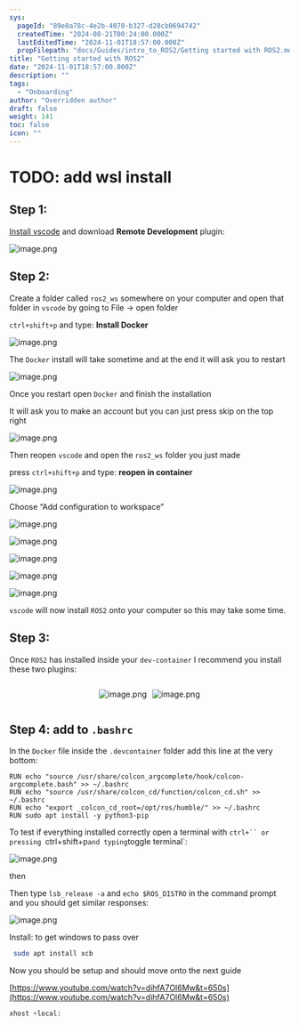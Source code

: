```yaml
---
sys:
  pageId: "89e0a78c-4e2b-4070-b327-d28cb0694742"
  createdTime: "2024-08-21T00:24:00.000Z"
  lastEditedTime: "2024-11-01T18:57:00.000Z"
  propFilepath: "docs/Guides/intro_to_ROS2/Getting started with ROS2.md"
title: "Getting started with ROS2"
date: "2024-11-01T18:57:00.000Z"
description: ""
tags:
  - "Onboarding"
author: "Overridden author"
draft: false
weight: 141
toc: false
icon: ""
---
```


# TODO: add wsl install

## Step 1:

[Install vscode](https://code.visualstudio.com/download) and download **Remote Development** plugin:

![image.png](https://prod-files-secure.s3.us-west-2.amazonaws.com/d518164a-d88e-44d1-a4ee-3adb3bd8bce0/efb52993-1881-4a40-b95e-6f020334f022/image.png?X-Amz-Algorithm=AWS4-HMAC-SHA256&X-Amz-Content-Sha256=UNSIGNED-PAYLOAD&X-Amz-Credential=ASIAZI2LB466RVHPUWDG%2F20250304%2Fus-west-2%2Fs3%2Faws4_request&X-Amz-Date=20250304T081033Z&X-Amz-Expires=3600&X-Amz-Security-Token=IQoJb3JpZ2luX2VjELD%2F%2F%2F%2F%2F%2F%2F%2F%2F%2FwEaCXVzLXdlc3QtMiJGMEQCIF%2BBNzqDulk2rDjOb6bJsYiCQLluNJ2W%2FuYsMsMldgzkAiAi82%2Fws8%2Bjhn5M33G2QTPxlvnSFyT4s80fBz4anEOrFSqIBAjp%2F%2F%2F%2F%2F%2F%2F%2F%2F%2F8BEAAaDDYzNzQyMzE4MzgwNSIMT%2BwswX1k0lNGRqmHKtwDvY2yiY0%2FW4%2F1Xe6vPqeHRoYJkd2FjbuEdTPUM3EWuacY8fB2M9pPKsAR5Olzrav2RO%2FSzo0lMMLTgBNTE8yrSaLS3mWDSVRKpEf11pbTIFh1zAm6DMOsr830QZ4iD6eZnvDgN1Ap0xU7bB4be2lS3Oqm01BaBzxurU2ZQsfdp4jpfdQvfu6QHOkDZSKc3d2Ith9C05B26CurWavxwaHKi6g2wd1FU2F5X1UwnZnoqpVBn3XgyStQ2o7r8nl81gBXQjQLz5tgt4tN4FhLBgkxR%2B0AF%2FOGZktl24aHTta%2F9Fip6yy5okV0dNHCrE6HHHU68oVnNAKuHg6YRO1MDAO%2F82wWlL5Oh29JIAx9YSIIcaqIS%2FZk8pUjF3GQjTOuPJiy036QA3OucEfF4Ysb%2BHa6wpFS99kImBvTL93YxtnEMlgBU4zgYX6JJMWxn%2BvEcO6eZUVraKgM8zM5JouJBBtpI7NqfbwSjIHr%2BpB%2B5JmSaFtn8U%2FPOz3S4ajsBD0JSHeMf8PYav1L3JHupb69Kf8pmHbn5DlNVwTlk%2BoXoSXcC9Mx4U%2BIkbKxdbqXG%2ByoDtEEu%2FwVsBkSGqvHlnWHtuaSkf4W%2B6ZHCAXUCHdvjsVQ6kBu27NSy0sl3qKhowMwoOKavgY6pgF3ixlwRl2bqtNi3VH3MOKu7eHiLrMxo%2FFL5evp8qZOLWqo5wX91Tvva5n69PhNoh7HFeaNPm1IiDMNa54qD0OsAmXK%2Fc%2FHpcuoNJ2rjeA3T2TIMuIKETelbiXrCKxCAcXmVjbGs3HXA0Nhn2%2Bp1KAf4NqA9j6nK1F3amoQvuTdfDJC5eCVCaQQ80jnb4MVH8b6PQ7%2FwqsgiaAS9VlzcsWi%2Fxy7t78o&X-Amz-Signature=93558ee649c66a80d7392fc39b45ef067fc74b3493b175ca5a8f6e4dc7ba6956&X-Amz-SignedHeaders=host&x-id=GetObject)

## Step 2:

Create a folder called `ros2_ws` somewhere on your computer and open that folder in `vscode` by going to File → open folder 

`ctrl+shift+p` and type: **Install Docker**

![image.png](https://prod-files-secure.s3.us-west-2.amazonaws.com/d518164a-d88e-44d1-a4ee-3adb3bd8bce0/2269dc0e-1cd5-47ff-bceb-c04ad9b2eab0/image.png?X-Amz-Algorithm=AWS4-HMAC-SHA256&X-Amz-Content-Sha256=UNSIGNED-PAYLOAD&X-Amz-Credential=ASIAZI2LB466RVHPUWDG%2F20250304%2Fus-west-2%2Fs3%2Faws4_request&X-Amz-Date=20250304T081033Z&X-Amz-Expires=3600&X-Amz-Security-Token=IQoJb3JpZ2luX2VjELD%2F%2F%2F%2F%2F%2F%2F%2F%2F%2FwEaCXVzLXdlc3QtMiJGMEQCIF%2BBNzqDulk2rDjOb6bJsYiCQLluNJ2W%2FuYsMsMldgzkAiAi82%2Fws8%2Bjhn5M33G2QTPxlvnSFyT4s80fBz4anEOrFSqIBAjp%2F%2F%2F%2F%2F%2F%2F%2F%2F%2F8BEAAaDDYzNzQyMzE4MzgwNSIMT%2BwswX1k0lNGRqmHKtwDvY2yiY0%2FW4%2F1Xe6vPqeHRoYJkd2FjbuEdTPUM3EWuacY8fB2M9pPKsAR5Olzrav2RO%2FSzo0lMMLTgBNTE8yrSaLS3mWDSVRKpEf11pbTIFh1zAm6DMOsr830QZ4iD6eZnvDgN1Ap0xU7bB4be2lS3Oqm01BaBzxurU2ZQsfdp4jpfdQvfu6QHOkDZSKc3d2Ith9C05B26CurWavxwaHKi6g2wd1FU2F5X1UwnZnoqpVBn3XgyStQ2o7r8nl81gBXQjQLz5tgt4tN4FhLBgkxR%2B0AF%2FOGZktl24aHTta%2F9Fip6yy5okV0dNHCrE6HHHU68oVnNAKuHg6YRO1MDAO%2F82wWlL5Oh29JIAx9YSIIcaqIS%2FZk8pUjF3GQjTOuPJiy036QA3OucEfF4Ysb%2BHa6wpFS99kImBvTL93YxtnEMlgBU4zgYX6JJMWxn%2BvEcO6eZUVraKgM8zM5JouJBBtpI7NqfbwSjIHr%2BpB%2B5JmSaFtn8U%2FPOz3S4ajsBD0JSHeMf8PYav1L3JHupb69Kf8pmHbn5DlNVwTlk%2BoXoSXcC9Mx4U%2BIkbKxdbqXG%2ByoDtEEu%2FwVsBkSGqvHlnWHtuaSkf4W%2B6ZHCAXUCHdvjsVQ6kBu27NSy0sl3qKhowMwoOKavgY6pgF3ixlwRl2bqtNi3VH3MOKu7eHiLrMxo%2FFL5evp8qZOLWqo5wX91Tvva5n69PhNoh7HFeaNPm1IiDMNa54qD0OsAmXK%2Fc%2FHpcuoNJ2rjeA3T2TIMuIKETelbiXrCKxCAcXmVjbGs3HXA0Nhn2%2Bp1KAf4NqA9j6nK1F3amoQvuTdfDJC5eCVCaQQ80jnb4MVH8b6PQ7%2FwqsgiaAS9VlzcsWi%2Fxy7t78o&X-Amz-Signature=f812bb29469023648545645310d33d0f5692b621183abd1e55a0b0ee3b3d27d6&X-Amz-SignedHeaders=host&x-id=GetObject)

The `Docker` install will take sometime and at the end it will ask you to restart

![image.png](https://prod-files-secure.s3.us-west-2.amazonaws.com/d518164a-d88e-44d1-a4ee-3adb3bd8bce0/ed233f78-be33-4b1f-b89c-9c346c0e961e/image.png?X-Amz-Algorithm=AWS4-HMAC-SHA256&X-Amz-Content-Sha256=UNSIGNED-PAYLOAD&X-Amz-Credential=ASIAZI2LB466RVHPUWDG%2F20250304%2Fus-west-2%2Fs3%2Faws4_request&X-Amz-Date=20250304T081033Z&X-Amz-Expires=3600&X-Amz-Security-Token=IQoJb3JpZ2luX2VjELD%2F%2F%2F%2F%2F%2F%2F%2F%2F%2FwEaCXVzLXdlc3QtMiJGMEQCIF%2BBNzqDulk2rDjOb6bJsYiCQLluNJ2W%2FuYsMsMldgzkAiAi82%2Fws8%2Bjhn5M33G2QTPxlvnSFyT4s80fBz4anEOrFSqIBAjp%2F%2F%2F%2F%2F%2F%2F%2F%2F%2F8BEAAaDDYzNzQyMzE4MzgwNSIMT%2BwswX1k0lNGRqmHKtwDvY2yiY0%2FW4%2F1Xe6vPqeHRoYJkd2FjbuEdTPUM3EWuacY8fB2M9pPKsAR5Olzrav2RO%2FSzo0lMMLTgBNTE8yrSaLS3mWDSVRKpEf11pbTIFh1zAm6DMOsr830QZ4iD6eZnvDgN1Ap0xU7bB4be2lS3Oqm01BaBzxurU2ZQsfdp4jpfdQvfu6QHOkDZSKc3d2Ith9C05B26CurWavxwaHKi6g2wd1FU2F5X1UwnZnoqpVBn3XgyStQ2o7r8nl81gBXQjQLz5tgt4tN4FhLBgkxR%2B0AF%2FOGZktl24aHTta%2F9Fip6yy5okV0dNHCrE6HHHU68oVnNAKuHg6YRO1MDAO%2F82wWlL5Oh29JIAx9YSIIcaqIS%2FZk8pUjF3GQjTOuPJiy036QA3OucEfF4Ysb%2BHa6wpFS99kImBvTL93YxtnEMlgBU4zgYX6JJMWxn%2BvEcO6eZUVraKgM8zM5JouJBBtpI7NqfbwSjIHr%2BpB%2B5JmSaFtn8U%2FPOz3S4ajsBD0JSHeMf8PYav1L3JHupb69Kf8pmHbn5DlNVwTlk%2BoXoSXcC9Mx4U%2BIkbKxdbqXG%2ByoDtEEu%2FwVsBkSGqvHlnWHtuaSkf4W%2B6ZHCAXUCHdvjsVQ6kBu27NSy0sl3qKhowMwoOKavgY6pgF3ixlwRl2bqtNi3VH3MOKu7eHiLrMxo%2FFL5evp8qZOLWqo5wX91Tvva5n69PhNoh7HFeaNPm1IiDMNa54qD0OsAmXK%2Fc%2FHpcuoNJ2rjeA3T2TIMuIKETelbiXrCKxCAcXmVjbGs3HXA0Nhn2%2Bp1KAf4NqA9j6nK1F3amoQvuTdfDJC5eCVCaQQ80jnb4MVH8b6PQ7%2FwqsgiaAS9VlzcsWi%2Fxy7t78o&X-Amz-Signature=60c7eb17c22700131dcd3e28e053d7a841af6aac0bf67c3b2078f6eb17e5fba7&X-Amz-SignedHeaders=host&x-id=GetObject)

Once you restart open `Docker` and finish the installation

It will ask you to make an account but you can just press skip on the top right

![image.png](https://prod-files-secure.s3.us-west-2.amazonaws.com/d518164a-d88e-44d1-a4ee-3adb3bd8bce0/21010ad9-1659-4fd9-9f59-9932a09b2a3d/image.png?X-Amz-Algorithm=AWS4-HMAC-SHA256&X-Amz-Content-Sha256=UNSIGNED-PAYLOAD&X-Amz-Credential=ASIAZI2LB466RVHPUWDG%2F20250304%2Fus-west-2%2Fs3%2Faws4_request&X-Amz-Date=20250304T081033Z&X-Amz-Expires=3600&X-Amz-Security-Token=IQoJb3JpZ2luX2VjELD%2F%2F%2F%2F%2F%2F%2F%2F%2F%2FwEaCXVzLXdlc3QtMiJGMEQCIF%2BBNzqDulk2rDjOb6bJsYiCQLluNJ2W%2FuYsMsMldgzkAiAi82%2Fws8%2Bjhn5M33G2QTPxlvnSFyT4s80fBz4anEOrFSqIBAjp%2F%2F%2F%2F%2F%2F%2F%2F%2F%2F8BEAAaDDYzNzQyMzE4MzgwNSIMT%2BwswX1k0lNGRqmHKtwDvY2yiY0%2FW4%2F1Xe6vPqeHRoYJkd2FjbuEdTPUM3EWuacY8fB2M9pPKsAR5Olzrav2RO%2FSzo0lMMLTgBNTE8yrSaLS3mWDSVRKpEf11pbTIFh1zAm6DMOsr830QZ4iD6eZnvDgN1Ap0xU7bB4be2lS3Oqm01BaBzxurU2ZQsfdp4jpfdQvfu6QHOkDZSKc3d2Ith9C05B26CurWavxwaHKi6g2wd1FU2F5X1UwnZnoqpVBn3XgyStQ2o7r8nl81gBXQjQLz5tgt4tN4FhLBgkxR%2B0AF%2FOGZktl24aHTta%2F9Fip6yy5okV0dNHCrE6HHHU68oVnNAKuHg6YRO1MDAO%2F82wWlL5Oh29JIAx9YSIIcaqIS%2FZk8pUjF3GQjTOuPJiy036QA3OucEfF4Ysb%2BHa6wpFS99kImBvTL93YxtnEMlgBU4zgYX6JJMWxn%2BvEcO6eZUVraKgM8zM5JouJBBtpI7NqfbwSjIHr%2BpB%2B5JmSaFtn8U%2FPOz3S4ajsBD0JSHeMf8PYav1L3JHupb69Kf8pmHbn5DlNVwTlk%2BoXoSXcC9Mx4U%2BIkbKxdbqXG%2ByoDtEEu%2FwVsBkSGqvHlnWHtuaSkf4W%2B6ZHCAXUCHdvjsVQ6kBu27NSy0sl3qKhowMwoOKavgY6pgF3ixlwRl2bqtNi3VH3MOKu7eHiLrMxo%2FFL5evp8qZOLWqo5wX91Tvva5n69PhNoh7HFeaNPm1IiDMNa54qD0OsAmXK%2Fc%2FHpcuoNJ2rjeA3T2TIMuIKETelbiXrCKxCAcXmVjbGs3HXA0Nhn2%2Bp1KAf4NqA9j6nK1F3amoQvuTdfDJC5eCVCaQQ80jnb4MVH8b6PQ7%2FwqsgiaAS9VlzcsWi%2Fxy7t78o&X-Amz-Signature=761d4bcfceb3a5695ac5964e8f1814650d467ce589f22f2994c378d4d562209f&X-Amz-SignedHeaders=host&x-id=GetObject)

Then reopen `vscode` and open the `ros2_ws` folder you just made

press `ctrl+shift+p` and type: **reopen in container**

![image.png](https://prod-files-secure.s3.us-west-2.amazonaws.com/d518164a-d88e-44d1-a4ee-3adb3bd8bce0/4e93b8c2-41ad-488c-8095-c74205196118/image.png?X-Amz-Algorithm=AWS4-HMAC-SHA256&X-Amz-Content-Sha256=UNSIGNED-PAYLOAD&X-Amz-Credential=ASIAZI2LB466RVHPUWDG%2F20250304%2Fus-west-2%2Fs3%2Faws4_request&X-Amz-Date=20250304T081033Z&X-Amz-Expires=3600&X-Amz-Security-Token=IQoJb3JpZ2luX2VjELD%2F%2F%2F%2F%2F%2F%2F%2F%2F%2FwEaCXVzLXdlc3QtMiJGMEQCIF%2BBNzqDulk2rDjOb6bJsYiCQLluNJ2W%2FuYsMsMldgzkAiAi82%2Fws8%2Bjhn5M33G2QTPxlvnSFyT4s80fBz4anEOrFSqIBAjp%2F%2F%2F%2F%2F%2F%2F%2F%2F%2F8BEAAaDDYzNzQyMzE4MzgwNSIMT%2BwswX1k0lNGRqmHKtwDvY2yiY0%2FW4%2F1Xe6vPqeHRoYJkd2FjbuEdTPUM3EWuacY8fB2M9pPKsAR5Olzrav2RO%2FSzo0lMMLTgBNTE8yrSaLS3mWDSVRKpEf11pbTIFh1zAm6DMOsr830QZ4iD6eZnvDgN1Ap0xU7bB4be2lS3Oqm01BaBzxurU2ZQsfdp4jpfdQvfu6QHOkDZSKc3d2Ith9C05B26CurWavxwaHKi6g2wd1FU2F5X1UwnZnoqpVBn3XgyStQ2o7r8nl81gBXQjQLz5tgt4tN4FhLBgkxR%2B0AF%2FOGZktl24aHTta%2F9Fip6yy5okV0dNHCrE6HHHU68oVnNAKuHg6YRO1MDAO%2F82wWlL5Oh29JIAx9YSIIcaqIS%2FZk8pUjF3GQjTOuPJiy036QA3OucEfF4Ysb%2BHa6wpFS99kImBvTL93YxtnEMlgBU4zgYX6JJMWxn%2BvEcO6eZUVraKgM8zM5JouJBBtpI7NqfbwSjIHr%2BpB%2B5JmSaFtn8U%2FPOz3S4ajsBD0JSHeMf8PYav1L3JHupb69Kf8pmHbn5DlNVwTlk%2BoXoSXcC9Mx4U%2BIkbKxdbqXG%2ByoDtEEu%2FwVsBkSGqvHlnWHtuaSkf4W%2B6ZHCAXUCHdvjsVQ6kBu27NSy0sl3qKhowMwoOKavgY6pgF3ixlwRl2bqtNi3VH3MOKu7eHiLrMxo%2FFL5evp8qZOLWqo5wX91Tvva5n69PhNoh7HFeaNPm1IiDMNa54qD0OsAmXK%2Fc%2FHpcuoNJ2rjeA3T2TIMuIKETelbiXrCKxCAcXmVjbGs3HXA0Nhn2%2Bp1KAf4NqA9j6nK1F3amoQvuTdfDJC5eCVCaQQ80jnb4MVH8b6PQ7%2FwqsgiaAS9VlzcsWi%2Fxy7t78o&X-Amz-Signature=7e5f586d7f92702bd56ec6e6b5ba0171460806b5e12ecb0ba1e47475fd6694d4&X-Amz-SignedHeaders=host&x-id=GetObject)

Choose “Add configuration to workspace”

![image.png](https://prod-files-secure.s3.us-west-2.amazonaws.com/d518164a-d88e-44d1-a4ee-3adb3bd8bce0/9560b282-5060-4989-ba37-97e7b2c22476/image.png?X-Amz-Algorithm=AWS4-HMAC-SHA256&X-Amz-Content-Sha256=UNSIGNED-PAYLOAD&X-Amz-Credential=ASIAZI2LB466RVHPUWDG%2F20250304%2Fus-west-2%2Fs3%2Faws4_request&X-Amz-Date=20250304T081033Z&X-Amz-Expires=3600&X-Amz-Security-Token=IQoJb3JpZ2luX2VjELD%2F%2F%2F%2F%2F%2F%2F%2F%2F%2FwEaCXVzLXdlc3QtMiJGMEQCIF%2BBNzqDulk2rDjOb6bJsYiCQLluNJ2W%2FuYsMsMldgzkAiAi82%2Fws8%2Bjhn5M33G2QTPxlvnSFyT4s80fBz4anEOrFSqIBAjp%2F%2F%2F%2F%2F%2F%2F%2F%2F%2F8BEAAaDDYzNzQyMzE4MzgwNSIMT%2BwswX1k0lNGRqmHKtwDvY2yiY0%2FW4%2F1Xe6vPqeHRoYJkd2FjbuEdTPUM3EWuacY8fB2M9pPKsAR5Olzrav2RO%2FSzo0lMMLTgBNTE8yrSaLS3mWDSVRKpEf11pbTIFh1zAm6DMOsr830QZ4iD6eZnvDgN1Ap0xU7bB4be2lS3Oqm01BaBzxurU2ZQsfdp4jpfdQvfu6QHOkDZSKc3d2Ith9C05B26CurWavxwaHKi6g2wd1FU2F5X1UwnZnoqpVBn3XgyStQ2o7r8nl81gBXQjQLz5tgt4tN4FhLBgkxR%2B0AF%2FOGZktl24aHTta%2F9Fip6yy5okV0dNHCrE6HHHU68oVnNAKuHg6YRO1MDAO%2F82wWlL5Oh29JIAx9YSIIcaqIS%2FZk8pUjF3GQjTOuPJiy036QA3OucEfF4Ysb%2BHa6wpFS99kImBvTL93YxtnEMlgBU4zgYX6JJMWxn%2BvEcO6eZUVraKgM8zM5JouJBBtpI7NqfbwSjIHr%2BpB%2B5JmSaFtn8U%2FPOz3S4ajsBD0JSHeMf8PYav1L3JHupb69Kf8pmHbn5DlNVwTlk%2BoXoSXcC9Mx4U%2BIkbKxdbqXG%2ByoDtEEu%2FwVsBkSGqvHlnWHtuaSkf4W%2B6ZHCAXUCHdvjsVQ6kBu27NSy0sl3qKhowMwoOKavgY6pgF3ixlwRl2bqtNi3VH3MOKu7eHiLrMxo%2FFL5evp8qZOLWqo5wX91Tvva5n69PhNoh7HFeaNPm1IiDMNa54qD0OsAmXK%2Fc%2FHpcuoNJ2rjeA3T2TIMuIKETelbiXrCKxCAcXmVjbGs3HXA0Nhn2%2Bp1KAf4NqA9j6nK1F3amoQvuTdfDJC5eCVCaQQ80jnb4MVH8b6PQ7%2FwqsgiaAS9VlzcsWi%2Fxy7t78o&X-Amz-Signature=2a3b6ea20c1e4849891ba9e0470b0d4c7e9498e583bdbc4acae2b6a7966e5a35&X-Amz-SignedHeaders=host&x-id=GetObject)

![image.png](https://prod-files-secure.s3.us-west-2.amazonaws.com/d518164a-d88e-44d1-a4ee-3adb3bd8bce0/2ee63f81-886b-48e8-a553-dc6e5eac99e4/image.png?X-Amz-Algorithm=AWS4-HMAC-SHA256&X-Amz-Content-Sha256=UNSIGNED-PAYLOAD&X-Amz-Credential=ASIAZI2LB466RVHPUWDG%2F20250304%2Fus-west-2%2Fs3%2Faws4_request&X-Amz-Date=20250304T081033Z&X-Amz-Expires=3600&X-Amz-Security-Token=IQoJb3JpZ2luX2VjELD%2F%2F%2F%2F%2F%2F%2F%2F%2F%2FwEaCXVzLXdlc3QtMiJGMEQCIF%2BBNzqDulk2rDjOb6bJsYiCQLluNJ2W%2FuYsMsMldgzkAiAi82%2Fws8%2Bjhn5M33G2QTPxlvnSFyT4s80fBz4anEOrFSqIBAjp%2F%2F%2F%2F%2F%2F%2F%2F%2F%2F8BEAAaDDYzNzQyMzE4MzgwNSIMT%2BwswX1k0lNGRqmHKtwDvY2yiY0%2FW4%2F1Xe6vPqeHRoYJkd2FjbuEdTPUM3EWuacY8fB2M9pPKsAR5Olzrav2RO%2FSzo0lMMLTgBNTE8yrSaLS3mWDSVRKpEf11pbTIFh1zAm6DMOsr830QZ4iD6eZnvDgN1Ap0xU7bB4be2lS3Oqm01BaBzxurU2ZQsfdp4jpfdQvfu6QHOkDZSKc3d2Ith9C05B26CurWavxwaHKi6g2wd1FU2F5X1UwnZnoqpVBn3XgyStQ2o7r8nl81gBXQjQLz5tgt4tN4FhLBgkxR%2B0AF%2FOGZktl24aHTta%2F9Fip6yy5okV0dNHCrE6HHHU68oVnNAKuHg6YRO1MDAO%2F82wWlL5Oh29JIAx9YSIIcaqIS%2FZk8pUjF3GQjTOuPJiy036QA3OucEfF4Ysb%2BHa6wpFS99kImBvTL93YxtnEMlgBU4zgYX6JJMWxn%2BvEcO6eZUVraKgM8zM5JouJBBtpI7NqfbwSjIHr%2BpB%2B5JmSaFtn8U%2FPOz3S4ajsBD0JSHeMf8PYav1L3JHupb69Kf8pmHbn5DlNVwTlk%2BoXoSXcC9Mx4U%2BIkbKxdbqXG%2ByoDtEEu%2FwVsBkSGqvHlnWHtuaSkf4W%2B6ZHCAXUCHdvjsVQ6kBu27NSy0sl3qKhowMwoOKavgY6pgF3ixlwRl2bqtNi3VH3MOKu7eHiLrMxo%2FFL5evp8qZOLWqo5wX91Tvva5n69PhNoh7HFeaNPm1IiDMNa54qD0OsAmXK%2Fc%2FHpcuoNJ2rjeA3T2TIMuIKETelbiXrCKxCAcXmVjbGs3HXA0Nhn2%2Bp1KAf4NqA9j6nK1F3amoQvuTdfDJC5eCVCaQQ80jnb4MVH8b6PQ7%2FwqsgiaAS9VlzcsWi%2Fxy7t78o&X-Amz-Signature=dc5c171c72887070196013b0ed32f6a809ab73dd0d05ac5f9953617e29a46eaf&X-Amz-SignedHeaders=host&x-id=GetObject)

![image.png](https://prod-files-secure.s3.us-west-2.amazonaws.com/d518164a-d88e-44d1-a4ee-3adb3bd8bce0/ae1580b2-b048-407e-aed9-b584224a7a04/image.png?X-Amz-Algorithm=AWS4-HMAC-SHA256&X-Amz-Content-Sha256=UNSIGNED-PAYLOAD&X-Amz-Credential=ASIAZI2LB466RVHPUWDG%2F20250304%2Fus-west-2%2Fs3%2Faws4_request&X-Amz-Date=20250304T081033Z&X-Amz-Expires=3600&X-Amz-Security-Token=IQoJb3JpZ2luX2VjELD%2F%2F%2F%2F%2F%2F%2F%2F%2F%2FwEaCXVzLXdlc3QtMiJGMEQCIF%2BBNzqDulk2rDjOb6bJsYiCQLluNJ2W%2FuYsMsMldgzkAiAi82%2Fws8%2Bjhn5M33G2QTPxlvnSFyT4s80fBz4anEOrFSqIBAjp%2F%2F%2F%2F%2F%2F%2F%2F%2F%2F8BEAAaDDYzNzQyMzE4MzgwNSIMT%2BwswX1k0lNGRqmHKtwDvY2yiY0%2FW4%2F1Xe6vPqeHRoYJkd2FjbuEdTPUM3EWuacY8fB2M9pPKsAR5Olzrav2RO%2FSzo0lMMLTgBNTE8yrSaLS3mWDSVRKpEf11pbTIFh1zAm6DMOsr830QZ4iD6eZnvDgN1Ap0xU7bB4be2lS3Oqm01BaBzxurU2ZQsfdp4jpfdQvfu6QHOkDZSKc3d2Ith9C05B26CurWavxwaHKi6g2wd1FU2F5X1UwnZnoqpVBn3XgyStQ2o7r8nl81gBXQjQLz5tgt4tN4FhLBgkxR%2B0AF%2FOGZktl24aHTta%2F9Fip6yy5okV0dNHCrE6HHHU68oVnNAKuHg6YRO1MDAO%2F82wWlL5Oh29JIAx9YSIIcaqIS%2FZk8pUjF3GQjTOuPJiy036QA3OucEfF4Ysb%2BHa6wpFS99kImBvTL93YxtnEMlgBU4zgYX6JJMWxn%2BvEcO6eZUVraKgM8zM5JouJBBtpI7NqfbwSjIHr%2BpB%2B5JmSaFtn8U%2FPOz3S4ajsBD0JSHeMf8PYav1L3JHupb69Kf8pmHbn5DlNVwTlk%2BoXoSXcC9Mx4U%2BIkbKxdbqXG%2ByoDtEEu%2FwVsBkSGqvHlnWHtuaSkf4W%2B6ZHCAXUCHdvjsVQ6kBu27NSy0sl3qKhowMwoOKavgY6pgF3ixlwRl2bqtNi3VH3MOKu7eHiLrMxo%2FFL5evp8qZOLWqo5wX91Tvva5n69PhNoh7HFeaNPm1IiDMNa54qD0OsAmXK%2Fc%2FHpcuoNJ2rjeA3T2TIMuIKETelbiXrCKxCAcXmVjbGs3HXA0Nhn2%2Bp1KAf4NqA9j6nK1F3amoQvuTdfDJC5eCVCaQQ80jnb4MVH8b6PQ7%2FwqsgiaAS9VlzcsWi%2Fxy7t78o&X-Amz-Signature=d9da1bf95135563f48ceb2a299ce72a93d10f93d7ca091ddc8059ef0f6205066&X-Amz-SignedHeaders=host&x-id=GetObject)

![image.png](https://prod-files-secure.s3.us-west-2.amazonaws.com/d518164a-d88e-44d1-a4ee-3adb3bd8bce0/53255b28-f75e-430f-b9e3-c0ac8577e42b/image.png?X-Amz-Algorithm=AWS4-HMAC-SHA256&X-Amz-Content-Sha256=UNSIGNED-PAYLOAD&X-Amz-Credential=ASIAZI2LB466RVHPUWDG%2F20250304%2Fus-west-2%2Fs3%2Faws4_request&X-Amz-Date=20250304T081033Z&X-Amz-Expires=3600&X-Amz-Security-Token=IQoJb3JpZ2luX2VjELD%2F%2F%2F%2F%2F%2F%2F%2F%2F%2FwEaCXVzLXdlc3QtMiJGMEQCIF%2BBNzqDulk2rDjOb6bJsYiCQLluNJ2W%2FuYsMsMldgzkAiAi82%2Fws8%2Bjhn5M33G2QTPxlvnSFyT4s80fBz4anEOrFSqIBAjp%2F%2F%2F%2F%2F%2F%2F%2F%2F%2F8BEAAaDDYzNzQyMzE4MzgwNSIMT%2BwswX1k0lNGRqmHKtwDvY2yiY0%2FW4%2F1Xe6vPqeHRoYJkd2FjbuEdTPUM3EWuacY8fB2M9pPKsAR5Olzrav2RO%2FSzo0lMMLTgBNTE8yrSaLS3mWDSVRKpEf11pbTIFh1zAm6DMOsr830QZ4iD6eZnvDgN1Ap0xU7bB4be2lS3Oqm01BaBzxurU2ZQsfdp4jpfdQvfu6QHOkDZSKc3d2Ith9C05B26CurWavxwaHKi6g2wd1FU2F5X1UwnZnoqpVBn3XgyStQ2o7r8nl81gBXQjQLz5tgt4tN4FhLBgkxR%2B0AF%2FOGZktl24aHTta%2F9Fip6yy5okV0dNHCrE6HHHU68oVnNAKuHg6YRO1MDAO%2F82wWlL5Oh29JIAx9YSIIcaqIS%2FZk8pUjF3GQjTOuPJiy036QA3OucEfF4Ysb%2BHa6wpFS99kImBvTL93YxtnEMlgBU4zgYX6JJMWxn%2BvEcO6eZUVraKgM8zM5JouJBBtpI7NqfbwSjIHr%2BpB%2B5JmSaFtn8U%2FPOz3S4ajsBD0JSHeMf8PYav1L3JHupb69Kf8pmHbn5DlNVwTlk%2BoXoSXcC9Mx4U%2BIkbKxdbqXG%2ByoDtEEu%2FwVsBkSGqvHlnWHtuaSkf4W%2B6ZHCAXUCHdvjsVQ6kBu27NSy0sl3qKhowMwoOKavgY6pgF3ixlwRl2bqtNi3VH3MOKu7eHiLrMxo%2FFL5evp8qZOLWqo5wX91Tvva5n69PhNoh7HFeaNPm1IiDMNa54qD0OsAmXK%2Fc%2FHpcuoNJ2rjeA3T2TIMuIKETelbiXrCKxCAcXmVjbGs3HXA0Nhn2%2Bp1KAf4NqA9j6nK1F3amoQvuTdfDJC5eCVCaQQ80jnb4MVH8b6PQ7%2FwqsgiaAS9VlzcsWi%2Fxy7t78o&X-Amz-Signature=d3d9cdf32ac8a64d50dc2b23b2ab49286af1d9ae8d053ece33aee4e38eb21f7d&X-Amz-SignedHeaders=host&x-id=GetObject)

![image.png](https://prod-files-secure.s3.us-west-2.amazonaws.com/d518164a-d88e-44d1-a4ee-3adb3bd8bce0/7c562767-5af9-4ffb-97d1-327bcdf4ee00/image.png?X-Amz-Algorithm=AWS4-HMAC-SHA256&X-Amz-Content-Sha256=UNSIGNED-PAYLOAD&X-Amz-Credential=ASIAZI2LB466RVHPUWDG%2F20250304%2Fus-west-2%2Fs3%2Faws4_request&X-Amz-Date=20250304T081033Z&X-Amz-Expires=3600&X-Amz-Security-Token=IQoJb3JpZ2luX2VjELD%2F%2F%2F%2F%2F%2F%2F%2F%2F%2FwEaCXVzLXdlc3QtMiJGMEQCIF%2BBNzqDulk2rDjOb6bJsYiCQLluNJ2W%2FuYsMsMldgzkAiAi82%2Fws8%2Bjhn5M33G2QTPxlvnSFyT4s80fBz4anEOrFSqIBAjp%2F%2F%2F%2F%2F%2F%2F%2F%2F%2F8BEAAaDDYzNzQyMzE4MzgwNSIMT%2BwswX1k0lNGRqmHKtwDvY2yiY0%2FW4%2F1Xe6vPqeHRoYJkd2FjbuEdTPUM3EWuacY8fB2M9pPKsAR5Olzrav2RO%2FSzo0lMMLTgBNTE8yrSaLS3mWDSVRKpEf11pbTIFh1zAm6DMOsr830QZ4iD6eZnvDgN1Ap0xU7bB4be2lS3Oqm01BaBzxurU2ZQsfdp4jpfdQvfu6QHOkDZSKc3d2Ith9C05B26CurWavxwaHKi6g2wd1FU2F5X1UwnZnoqpVBn3XgyStQ2o7r8nl81gBXQjQLz5tgt4tN4FhLBgkxR%2B0AF%2FOGZktl24aHTta%2F9Fip6yy5okV0dNHCrE6HHHU68oVnNAKuHg6YRO1MDAO%2F82wWlL5Oh29JIAx9YSIIcaqIS%2FZk8pUjF3GQjTOuPJiy036QA3OucEfF4Ysb%2BHa6wpFS99kImBvTL93YxtnEMlgBU4zgYX6JJMWxn%2BvEcO6eZUVraKgM8zM5JouJBBtpI7NqfbwSjIHr%2BpB%2B5JmSaFtn8U%2FPOz3S4ajsBD0JSHeMf8PYav1L3JHupb69Kf8pmHbn5DlNVwTlk%2BoXoSXcC9Mx4U%2BIkbKxdbqXG%2ByoDtEEu%2FwVsBkSGqvHlnWHtuaSkf4W%2B6ZHCAXUCHdvjsVQ6kBu27NSy0sl3qKhowMwoOKavgY6pgF3ixlwRl2bqtNi3VH3MOKu7eHiLrMxo%2FFL5evp8qZOLWqo5wX91Tvva5n69PhNoh7HFeaNPm1IiDMNa54qD0OsAmXK%2Fc%2FHpcuoNJ2rjeA3T2TIMuIKETelbiXrCKxCAcXmVjbGs3HXA0Nhn2%2Bp1KAf4NqA9j6nK1F3amoQvuTdfDJC5eCVCaQQ80jnb4MVH8b6PQ7%2FwqsgiaAS9VlzcsWi%2Fxy7t78o&X-Amz-Signature=506c20f3daa813ae5f89ed7c693ddbf78383a810c24fc5da21cf36e5b61894a7&X-Amz-SignedHeaders=host&x-id=GetObject)

`vscode` will now install `ROS2` onto your computer so this may take some time.

## Step 3:

Once `ROS2` has installed inside your `dev-container` I recommend you install these two plugins:

<div style="display: flex;flex-direction: row; column-gap:10px; max-width: 630px;justify-content: center;">
<div>

![image.png](https://prod-files-secure.s3.us-west-2.amazonaws.com/d518164a-d88e-44d1-a4ee-3adb3bd8bce0/3fc3d550-5a54-4ba1-ba6b-faa01cdb7369/image.png?X-Amz-Algorithm=AWS4-HMAC-SHA256&X-Amz-Content-Sha256=UNSIGNED-PAYLOAD&X-Amz-Credential=ASIAZI2LB4663ZQPSEPX%2F20250304%2Fus-west-2%2Fs3%2Faws4_request&X-Amz-Date=20250304T081039Z&X-Amz-Expires=3600&X-Amz-Security-Token=IQoJb3JpZ2luX2VjELD%2F%2F%2F%2F%2F%2F%2F%2F%2F%2FwEaCXVzLXdlc3QtMiJHMEUCIQC7r3zn9CgIKq4xYppN4%2FZwglo2OjpY2oQVIakmnhnMCAIgVrTjM8KVhuaU7sW6JbD4891kAPCnPv8SMcyzg2lLca0qiAQI6f%2F%2F%2F%2F%2F%2F%2F%2F%2F%2FARAAGgw2Mzc0MjMxODM4MDUiDKCZc5am9dU%2Fopar4yrcA5xsnz99Du%2FcM%2FkXCwmG3%2B38Yn7RZ%2F7n%2FhBmDXOfKJ0wx6vJaeWMXlyprzjjWKfeU%2BGk4FpybQCwFIF4Ne4RWc52%2BpVEz7EuQfLemJh4NckKBuSs8yhwlpWNKrhxrevP0%2FfXkvXy%2BCn5W%2BTPTYFeRP%2Bc85BU%2F3Yf%2BAM55JhFq6B4V21K1PgUVmoyouIeWVQC5xQHaWemTQ0iy8VpX0DeasaI1B98zOr0wYJbIzPqeAZUJqrBkTrPhFl%2FpJFuJ1GA1u4%2FX4TNTTu0c2UBeFkwjLLjX5cd%2FiThYRpC1zHKJ9qpVFrLltWYDEvAakDzuKxqVSDT6bmPsZq44MsvRj8h%2Bel8BrJH4yBYgzgkggRVmzmWrYiNC4PyYV4t3gut%2BVww4ikdLY6IAJ1Wgu1Ej5kkmKuqlJ1%2BJvzS3K4QFYmRTPjZJWE%2Bz%2BTc%2Bo9EWdCAMLY6LhjgEeIB0ML61TbxUFvuFhNZ6BxMQQ86Wp5rpUsVLccegkr%2FsDIXTF%2FvL0P3GS1WZLPU7VhHb8g21z%2BqcAQmX9vlmvxOPR87Ve6squjDl6AXUkyjg7895YW2p66yXNG6qGEd%2FsRLksSJPMfzV4htcixgM192BlZlBTG4Ew%2BFKjn2X9VnBKR7Tb%2Fp1wk1MIjimr4GOqUBE%2BxXicre7COZCXRvDtSQQwpWTxBQqe3rmBH9pxAues1OyPy8pK3%2BRAYT9ggY10l2n9TABz28mDGg5Rq94OQLwEsm3NLL6Df%2BKAVMz3Llm%2FDzW6bWNKZmdAqE37OZrtc1xl6AOrcvy09Y5ZeUvXR7pul3d9wcrBNTR8IlWkNkO22mVrvYpfC1sBWbXz6JpDDv%2FJ8VYYdBGNpYnYF%2FZlOirwSx6zZy&X-Amz-Signature=46537f5b74efa19e2e70f2efd403f2ccbbfb60f1b4b9924152bf11afb2cdd878&X-Amz-SignedHeaders=host&x-id=GetObject)

</div>
<div>

![image.png](https://prod-files-secure.s3.us-west-2.amazonaws.com/d518164a-d88e-44d1-a4ee-3adb3bd8bce0/d994cc66-13c2-4093-a5a3-f84cf4601a82/image.png?X-Amz-Algorithm=AWS4-HMAC-SHA256&X-Amz-Content-Sha256=UNSIGNED-PAYLOAD&X-Amz-Credential=ASIAZI2LB466VOF4OJGZ%2F20250304%2Fus-west-2%2Fs3%2Faws4_request&X-Amz-Date=20250304T081039Z&X-Amz-Expires=3600&X-Amz-Security-Token=IQoJb3JpZ2luX2VjELD%2F%2F%2F%2F%2F%2F%2F%2F%2F%2FwEaCXVzLXdlc3QtMiJHMEUCIQCTMbHfNjfl4GZxg0DLOIdw5GV14RjG6BgS6YFoqYcwIwIgGOwd8D9%2FEpDqbz%2FCB0P4m5%2F46TVRmFEU%2FaT1iOXtLokqiAQI6f%2F%2F%2F%2F%2F%2F%2F%2F%2F%2FARAAGgw2Mzc0MjMxODM4MDUiDOOhGlazyUZV2L%2By7CrcA3OtZqMeeuTpPePT2iwta7UMJdd%2BrC7bAFBdCSi1Q0W8tylAUTY23BDB6P99d0Q%2FkkRioun6hJnADQTY3%2F9rQm6BI1w%2FSTZ%2FKpqNwRJ6i4GI37gnVGjgdHQHTQ9BO5mza4Zrrv3%2B%2BniBWRVx3cFlCv%2FYa6zSKakiXfBnPW3ENkwIRAatjnUjHYKIEn4zp8Ghb0Sc5KmQZJtTekRg7%2F8arlcC4YcrmNRN4bIbWx8OqzkCa1NZF77h5h7o7bnpI8JvAmF1lPCvtITt9x3qG9ztRjqk%2FLp2rSpucYmdn8KUV0JEiVWyxo%2Bs%2FM97OAdQ969it9SFuxJlloS41dixxcEhSOi444G4wveeGRp7kdfqYN6gvekDXAyVt3%2BNtJm8GmNMFxzm%2FDpHp1UR%2Bu%2FFnXbRR5SanmpyBP%2F0XLNvdFU9jxd9KLC4wRYv6Ioh16aKVJFdvq07aIXBsm%2BKzD1DN73srvyh7VY3ePKFgTlCbOMdnNDW7yfsDd3DQBOmS9t4f67ptMljfZSuHxYzsNSNxhpc5xZUibd1rulEDuV2DqaE8KZr5FFTFJPaOZZT3C1NbCnM%2BgXfBdtcYXlDcQfjHLZP37dKuhLpZr40F4ht0q0WmBji9Kr7yaT6gHFt7jNGMIjimr4GOqUBYVDCzUP0pfT3E%2Br%2BLmS2v3bp75%2BciKl5Z1RoaLbClO3XV3UV5NleK0b5RZ8tkWAIhlWKpaqwTvafjKDHZ2zmBlFkELmkJ1cUVHlRJYfeKLut3KbpgLrty31o5ftEn%2BcsJtmTl%2FLx%2BRJa4Nkwc8uNDBUBbVuOyOV8pIi6GTI5Zc%2BaH3qSb9fSiwqwlMxSvqipj1L6lWIp1A3dWFLyCcIaZ26yuGWW&X-Amz-Signature=02f9cce545d04fef374d49dca197d2eb9bb77b87252b4d250e72d918f8773cd8&X-Amz-SignedHeaders=host&x-id=GetObject)

</div>
</div>

## Step 4: add to `.bashrc`

In the `Docker` file inside the `.devcontainer` folder add this line at the very bottom: 

```docker
RUN echo "source /usr/share/colcon_argcomplete/hook/colcon-argcomplete.bash" >> ~/.bashrc
RUN echo "source /usr/share/colcon_cd/function/colcon_cd.sh" >> ~/.bashrc
RUN echo "export _colcon_cd_root=/opt/ros/humble/" >> ~/.bashrc
RUN sudo apt install -y python3-pip 
```

To test if everything installed correctly open a terminal with `ctrl+`` or pressing `ctrl+shift+p` and typing `toggle terminal`:

![image.png](https://prod-files-secure.s3.us-west-2.amazonaws.com/d518164a-d88e-44d1-a4ee-3adb3bd8bce0/6a4943d8-b04e-4c02-9a58-775f3384d1a5/image.png?X-Amz-Algorithm=AWS4-HMAC-SHA256&X-Amz-Content-Sha256=UNSIGNED-PAYLOAD&X-Amz-Credential=ASIAZI2LB466RVHPUWDG%2F20250304%2Fus-west-2%2Fs3%2Faws4_request&X-Amz-Date=20250304T081033Z&X-Amz-Expires=3600&X-Amz-Security-Token=IQoJb3JpZ2luX2VjELD%2F%2F%2F%2F%2F%2F%2F%2F%2F%2FwEaCXVzLXdlc3QtMiJGMEQCIF%2BBNzqDulk2rDjOb6bJsYiCQLluNJ2W%2FuYsMsMldgzkAiAi82%2Fws8%2Bjhn5M33G2QTPxlvnSFyT4s80fBz4anEOrFSqIBAjp%2F%2F%2F%2F%2F%2F%2F%2F%2F%2F8BEAAaDDYzNzQyMzE4MzgwNSIMT%2BwswX1k0lNGRqmHKtwDvY2yiY0%2FW4%2F1Xe6vPqeHRoYJkd2FjbuEdTPUM3EWuacY8fB2M9pPKsAR5Olzrav2RO%2FSzo0lMMLTgBNTE8yrSaLS3mWDSVRKpEf11pbTIFh1zAm6DMOsr830QZ4iD6eZnvDgN1Ap0xU7bB4be2lS3Oqm01BaBzxurU2ZQsfdp4jpfdQvfu6QHOkDZSKc3d2Ith9C05B26CurWavxwaHKi6g2wd1FU2F5X1UwnZnoqpVBn3XgyStQ2o7r8nl81gBXQjQLz5tgt4tN4FhLBgkxR%2B0AF%2FOGZktl24aHTta%2F9Fip6yy5okV0dNHCrE6HHHU68oVnNAKuHg6YRO1MDAO%2F82wWlL5Oh29JIAx9YSIIcaqIS%2FZk8pUjF3GQjTOuPJiy036QA3OucEfF4Ysb%2BHa6wpFS99kImBvTL93YxtnEMlgBU4zgYX6JJMWxn%2BvEcO6eZUVraKgM8zM5JouJBBtpI7NqfbwSjIHr%2BpB%2B5JmSaFtn8U%2FPOz3S4ajsBD0JSHeMf8PYav1L3JHupb69Kf8pmHbn5DlNVwTlk%2BoXoSXcC9Mx4U%2BIkbKxdbqXG%2ByoDtEEu%2FwVsBkSGqvHlnWHtuaSkf4W%2B6ZHCAXUCHdvjsVQ6kBu27NSy0sl3qKhowMwoOKavgY6pgF3ixlwRl2bqtNi3VH3MOKu7eHiLrMxo%2FFL5evp8qZOLWqo5wX91Tvva5n69PhNoh7HFeaNPm1IiDMNa54qD0OsAmXK%2Fc%2FHpcuoNJ2rjeA3T2TIMuIKETelbiXrCKxCAcXmVjbGs3HXA0Nhn2%2Bp1KAf4NqA9j6nK1F3amoQvuTdfDJC5eCVCaQQ80jnb4MVH8b6PQ7%2FwqsgiaAS9VlzcsWi%2Fxy7t78o&X-Amz-Signature=d15ce3aa0ee8af7245f2a591b7003b22dffac82313ddbec928bed64f313d0eb4&X-Amz-SignedHeaders=host&x-id=GetObject)

then 

Then type `lsb_release -a` and `echo $ROS_DISTRO` in the command prompt and you should get similar responses:

![image.png](https://prod-files-secure.s3.us-west-2.amazonaws.com/d518164a-d88e-44d1-a4ee-3adb3bd8bce0/3e635dec-a805-4e85-8b9e-d000e5b71a4e/image.png?X-Amz-Algorithm=AWS4-HMAC-SHA256&X-Amz-Content-Sha256=UNSIGNED-PAYLOAD&X-Amz-Credential=ASIAZI2LB466RVHPUWDG%2F20250304%2Fus-west-2%2Fs3%2Faws4_request&X-Amz-Date=20250304T081033Z&X-Amz-Expires=3600&X-Amz-Security-Token=IQoJb3JpZ2luX2VjELD%2F%2F%2F%2F%2F%2F%2F%2F%2F%2FwEaCXVzLXdlc3QtMiJGMEQCIF%2BBNzqDulk2rDjOb6bJsYiCQLluNJ2W%2FuYsMsMldgzkAiAi82%2Fws8%2Bjhn5M33G2QTPxlvnSFyT4s80fBz4anEOrFSqIBAjp%2F%2F%2F%2F%2F%2F%2F%2F%2F%2F8BEAAaDDYzNzQyMzE4MzgwNSIMT%2BwswX1k0lNGRqmHKtwDvY2yiY0%2FW4%2F1Xe6vPqeHRoYJkd2FjbuEdTPUM3EWuacY8fB2M9pPKsAR5Olzrav2RO%2FSzo0lMMLTgBNTE8yrSaLS3mWDSVRKpEf11pbTIFh1zAm6DMOsr830QZ4iD6eZnvDgN1Ap0xU7bB4be2lS3Oqm01BaBzxurU2ZQsfdp4jpfdQvfu6QHOkDZSKc3d2Ith9C05B26CurWavxwaHKi6g2wd1FU2F5X1UwnZnoqpVBn3XgyStQ2o7r8nl81gBXQjQLz5tgt4tN4FhLBgkxR%2B0AF%2FOGZktl24aHTta%2F9Fip6yy5okV0dNHCrE6HHHU68oVnNAKuHg6YRO1MDAO%2F82wWlL5Oh29JIAx9YSIIcaqIS%2FZk8pUjF3GQjTOuPJiy036QA3OucEfF4Ysb%2BHa6wpFS99kImBvTL93YxtnEMlgBU4zgYX6JJMWxn%2BvEcO6eZUVraKgM8zM5JouJBBtpI7NqfbwSjIHr%2BpB%2B5JmSaFtn8U%2FPOz3S4ajsBD0JSHeMf8PYav1L3JHupb69Kf8pmHbn5DlNVwTlk%2BoXoSXcC9Mx4U%2BIkbKxdbqXG%2ByoDtEEu%2FwVsBkSGqvHlnWHtuaSkf4W%2B6ZHCAXUCHdvjsVQ6kBu27NSy0sl3qKhowMwoOKavgY6pgF3ixlwRl2bqtNi3VH3MOKu7eHiLrMxo%2FFL5evp8qZOLWqo5wX91Tvva5n69PhNoh7HFeaNPm1IiDMNa54qD0OsAmXK%2Fc%2FHpcuoNJ2rjeA3T2TIMuIKETelbiXrCKxCAcXmVjbGs3HXA0Nhn2%2Bp1KAf4NqA9j6nK1F3amoQvuTdfDJC5eCVCaQQ80jnb4MVH8b6PQ7%2FwqsgiaAS9VlzcsWi%2Fxy7t78o&X-Amz-Signature=e7c5e5d9f189f0da464af21c10cb53c03eccd5a51b1110ba09bbbbf20c825e50&X-Amz-SignedHeaders=host&x-id=GetObject)

Install:  to get windows to pass over

```bash
 sudo apt install xcb
```

Now you should be setup and should move onto the next guide 

[https://www.youtube.com/watch?v=dihfA7Ol6Mw&t=650s](https://www.youtube.com/watch?v=dihfA7Ol6Mw&t=650s)

```python
xhost +local:
```
